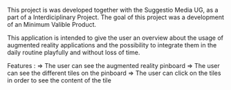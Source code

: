 This project is was developed together with the Suggestio Media UG, as a part of a Interdiciplinary Project. The goal of this project was a development of an  Minimum Valible Product.


This application is intended to give the user an overview about the usage of augmented reality applications and the possibility to integrate them in the daily routine playfully and without loss of time.

Features :
⇒  The user can see the augmented reality pinboard
⇒ The user can see the different tiles on the pinboard
⇒ The user can click on the tiles in order to see the content of the tile
